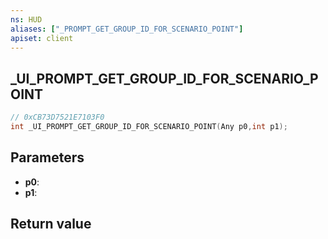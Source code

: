```yaml
---
ns: HUD
aliases: ["_PROMPT_GET_GROUP_ID_FOR_SCENARIO_POINT"]
apiset: client
---
```

## _UI_PROMPT_GET_GROUP_ID_FOR_SCENARIO_POINT

```c
// 0xCB73D7521E7103F0
int _UI_PROMPT_GET_GROUP_ID_FOR_SCENARIO_POINT(Any p0,int p1);
```


## Parameters
* **p0**:
* **p1**:

## Return value